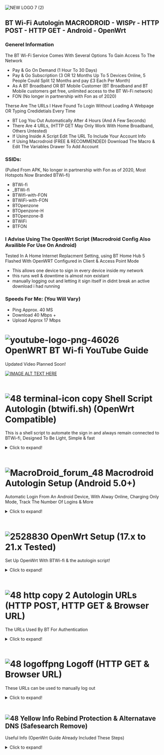![NEW LOGO 7 (2)](https://user-images.githubusercontent.com/11254983/164937155-679db244-df83-4aa6-a6f2-9a3fee0dfad7.png)<br/> 
## BT Wi-Fi Autologin MACRODROID - WISPr - HTTP POST - HTTP GET - Android - OpenWrt

### Generel Information<br/>

The BT Wi-Fi Service Comes With Several Options To Gain Access To The Network<br/>
- Pay & Go On Demand (1 Hour To 30 Days)
- Pay & Go Subscription (3 OR 12 Months Up To 5 Devices Online, 5 People Could Split 12 Months and pay £3 Each Per Month)
- As A BT Broadband OR BT Mobile Customer (BT Broadband and BT Mobile customers get free, unlimited access to the BT Wi-Fi network)
- FON (No longer in partnership with Fon as of 2020)

Therse Are The URLs I Have Found To Login Without Loading A Webpage OR Typing Credidetials Every Time<br/>
- BT Log You Out Automatically After 4 Hours (And A Few Seconds)
- There Are 4 URLs, (HTTP GET May Only Work With Home Broadband, Others Untested) <br/> 
- If Using Inside A Script Edit The URL To Include Your Account Info<br/> 
- If Using Macrodroid (FREE & RECOMMENDED) Download The Macro & Edit The Variables Drawer To Add Account<br/>
### SSIDs:
(Pulled From APK, No longer in partnership with Fon as of 2020, Most Hotspots Now Branded BTWi-fi)

- BTWi-fi 
- _BTWi-fi 
- BTWifi-with-FON
- BTWiFi-with-FON
- BTOpenzone
- BTOpenzone-H
- BTOpenzone-B
- BTWiFi 
- BTFON

### I Advise Using The OpenWrt Script (Macrodroid Config Also Availible For Use On Android) <br/>

Tested In A Home Internet Replacment Setting, using BT Home Hub 5 Flashed With OpenWRT Configured in Client & Access Point Mode <br/>
- This allows one device to sign in every device inside my network <br/>
- this runs well & downtime is almost non existant <br/>
- manually logging out and letting it sign itself in didnt break an active download i had running

### Speeds For Me: (You Will Vary) <br/>

- Ping Approx. 40 MS<br/>
- Download 40 Mbps +<br/>
- Upload Approx 17 Mbps<br/>

# ![youtube-logo-png-46026](https://user-images.githubusercontent.com/11254983/164994883-0a78494e-ae24-4eee-bdbe-a165a7c7d890.png) OpenWRT BT Wi-fi YouTube Guide<br/>
Updated Video Planned Soon!

[![IMAGE ALT TEXT HERE](https://img.youtube.com/vi/z7pTcrwUQkU/0.jpg)](https://www.youtube.com/watch?v=z7pTcrwUQkU)
<br/>
<br/>
# ![48 terminal-icon copy](https://user-images.githubusercontent.com/11254983/164985283-235c64c3-415e-4cb1-8ce9-8967c23add8e.png) Shell Script Autologin (btwifi.sh) (OpenWrt Compatible)

This is a shell script to automate the sign in and always remain connected to BTWi-fi, Designed To Be Light, Simple & fast

<details>
  <summary>Click to expand!</summary>
  <br/>
 
 ### BTWi-fi Shell Script
[DOWNLOAD SCRIPT](https://github.com/aidanmacgregor/BT_Wi-Fi_Autologin_MACRODROID-WISPr-HTTP_POST-HTTP_GET-OpenWRT/blob/974fd6173b00c1a89c223cf41324b0b09de448da/btwifi.sh) (btwifi.sh)

```
#!/bin/sh

###############- BTWifi Openwrt Autologin Script -###############
##############-- By: Aidan Macgregor (May 2022) --###############
# https://github.com/aidanmacgregor/BT_Wi-Fi_Autologin_MACRODROID-WISPr-HTTP_POST-HTTP_GET-OpenWRT
# (Tested On LEDE 17.01.7, OpenWrt 19.07.10 & 21.02.3)

############### INFO ###############

#### OpenWrt Install These 2 Required Packages: 

# 	libustream-mbedtls
# (libustream-mbedtls Not Needed On OpenWRT 21.X as Wolf SSL included)

#	tmux
# (tmux only fits on 8mb devices, if you have a 4mb device use older buggy method)

#### Copy This File To /sbin/
# 	Use WinSCP To Tranfer File & Give 755 (Execute) permissions

#### Manual Run Using Putty Or Kitty:
# 	btwifi.sh

#### Start On Boot (For Devices With Room For tmux), Add This With LUCI System/Startup (rc.local)
# 	/usr/bin/tmux new -d /bin/sh /sbin/btwifi.sh

#### (For 4mb Devices With NO Room For tmux, MAY BE BUGGY) Start On Boot , Add This With LUCI System/Startup (rc.local)
# 	/bin/sh /sbin/btwifi.sh

#### In The SETTINGS Section Choose Your Account Type & Add Email & Password

#### To stop this script comment out or remove the line in LUCI System - Startup - Local Startup (local.rc) & Reboot
# (OR Delete/Rename the file from /sbin & Reboot)

#### Account Type:
# 	1 = BT Home Broadband
# 	2 = BT Buisness Broadband
# 	3 = BT Wi-Fi Account

###############- SETTINGS -###############

ACCOUNTTYPE=1
USERNAME=
PASSWORD=

###############- OPTIONAL -###############

PINGDNS=8.8.8.8
PING2URL=www.google.com

##########################################
#####---- DO NOT EDIT BELOW HERE ----#####
##########################################

# Ensure PATH is sensible
export PATH=/usr/sbin:/usr/bin:/sbin:/bin:$PATH

# Manual Run Confirm (so user knows something happened)
echo "btwifi.sh is RUNNING! Press [ctrl] & [c] to stop or test by logging out"

while true
do
	if ! ping -c 1 -W 1 $PINGDNS 2>/dev/null >/dev/null			 
	then 
		logger -t BTWi-fi "Ping 1 DNS Fail"
		if ! ping -c 1 -W 1 $PING2URL 2>/dev/null >/dev/null				 
		then
			logger -t BTWi-fi "Offline, Attempting Login, Ping 2 DNS Fail"
			if [ "$ACCOUNTTYPE" = "1" ]
			then
				logger -t BTWi-fi "Offline, attempting login URL 1 (BT Home Broadband Account)"
				wget -T 2 -O /dev/null --post-data "username=$USERNAME&password=$PASSWORD" 'https://192.168.23.21:8443/tbbLogon'
			elif [ "$ACCOUNTTYPE" = "2" ]
			then
				logger -t BTWi-fi "Offline, attempting login URL2 (BT Buisness Broadband Account)"																	 
				wget -T 2 -O /dev/null --post-data "username=$USERNAME&password=$PASSWORD" 'https://192.168.23.21:8443/ante?partnerNetwork=btb'
			elif [ "$ACCOUNTTYPE" = "3" ]
			then
				logger -t BTWi-fi "Offline, attempting login URL3 (BT Wi-fi Account)"														 
				wget -T 2 -O /dev/null --post-data "username=$USERNAME&password=$PASSWORD" 'https://192.168.23.21:8443/ante'
			fi
		fi
	fi
sleep 1
done
```

 </details>

 <br/>

# ![MacroDroid_forum_48](https://user-images.githubusercontent.com/11254983/164982041-be7d0dd7-5c9a-4b24-a5a4-4e8f82a17bc5.png) Macrodroid Autologin Setup (Android 5.0+)<br/>
Automatic Login From An Android Device, With Alway Online, Charging Only Mode, Track The Number Of Logins & More

<details>
  <summary>Click to expand!</summary>

### Template Availible In The Macrodroid Template Store!
Download From Macrodroid Templates!

![Screenshot_20220502-194637_MacroDroid](https://user-images.githubusercontent.com/11254983/166310061-5c8bb11f-a9ec-429a-aa6c-8796fb5f5a72.jpg)
 <br/>

  
### Variables Tab (Edit Settings & Add Account Here)
<details>
  <summary>Click to expand!</summary
<br/>
Settings & Inmformation Here
	  
![3  Screenshot_20220415-230400_MacroDroid_copy_640x1422](https://user-images.githubusercontent.com/11254983/163649231-921d6e70-86e0-46d0-8064-635d2b450ab8.png) <br/>

 </details>

### Main Macro
<details>
  <summary>Click to expand!</summary>
Macro Structure
	
![Screenshot_20220502-190512_MacroDroid](https://user-images.githubusercontent.com/11254983/166310114-93b22ec4-a938-4d44-bcac-19ca1ae5f7ff.jpg)
  
<br/>

   </details>
   </details> 
 <br/>

 # ![2528830](https://user-images.githubusercontent.com/11254983/164993973-1b534096-84a8-4785-bf39-ea177eea4274.png) OpenWrt Setup (17.x to 21.x Tested)<br/>
Set Up OpenWrt With BTWi-fi & the autologin script!
 
 <details>
  <summary>Click to expand!</summary>
  
  <br/>
  
### System - Administration (Set Password)<br/>
  Set Up Your Router Admin Password<br/>
<br/>
  ![1 - System - Administration (Set Password)](https://user-images.githubusercontent.com/11254983/166240566-d8d4fc01-ef00-479c-8592-e3845ebe96a6.JPG)
  
 <br/>
  
### Network - Wireless (delete WiFi)<br/>
Delete The Default Wireless Networks<br/>
<br/>
  ![2 - Network - Wireless (delete WiFi)](https://user-images.githubusercontent.com/11254983/166240817-9a8fb916-d3fd-4791-b4cb-dd2ae2649272.JPG)

  <br/>
  
### Network - Wireless (Connect BT WiFi)<br/>
Choose Your Wifi Radio & Choose Scan (2.4Ghz BGN Reccomended)<br/>
<br/>
![3 - Network - Wireless (Connect BT WiFi)](https://user-images.githubusercontent.com/11254983/166240933-f0e76120-650b-4d0f-9fd7-6407fe92e5d2.JPG)

  <br/>
  
### Network - Wireless (inactivity & Low ACK)<br/>
Set These Settings Like So In Advanced Tab<br/>
<br/>
  ![4  - Network - Wireless (inactivity   Low ACK)](https://user-images.githubusercontent.com/11254983/166241142-6537767b-f52a-49e4-959b-6837102b9b61.JPG)
  
  <br/>
  
### Network - Wireless (Create An Access Point)<br/>
Create Your Interal Wi-Fi Network (Dont Forget To Add Password)<br/>
<br/>
  ![4 1 - Network - Wireless (Create An Access Point)](https://user-images.githubusercontent.com/11254983/166241248-638a4873-0d93-4a99-bda9-f2a0ff2080ae.JPG)
  
  <br/>
  
### Network - Interface (delete wan & wan6)<br/>
Delete The Unused WAN Interfaces<br/>
<br/>
  ![5 - Network - Interface (delete wan   wan6)](https://user-images.githubusercontent.com/11254983/166241334-f505c56f-23db-4e25-9941-55cffcd3bc47.JPG)
  
  <br/>
  
### Network - Interface - LAN - Edit (Use custom DNS servers)<br/>
Add Custom DNS Servers<br/>
<br/>
  ![6 - Network - Interface - LAN - Edit (Use custom DNS servers)](https://user-images.githubusercontent.com/11254983/166241402-27dc1998-64c3-41da-a3c0-390827530e47.JPG)
  
  <br/>
  
### Network - Interface - LAN - Edit - DHCP Server - Advanced Settings- (DHCP-options)<br/>
Add Custom DNS Servers<br/>
<br/>
  ![7 - Network - Interface - LAN - Edit - DHCP Server - Advanced Settings- (DHCP-options)](https://user-images.githubusercontent.com/11254983/166241561-665686c0-3435-4bc8-9f2e-2a3fe3b5cfcd.JPG)
  
  <br/>
  
### Network - DHCP & DNS (disable rebind protection)<br/>
(Needed To Load The Login Page & Download The Packages)<br/>
	 <br/>
  ![8 - Network - DHCP   DNS (disable rebind protection)](https://user-images.githubusercontent.com/11254983/166241698-471e5593-043a-4ffe-9f3a-7e6ad959831b.JPG)
  
  <br/>
  
### Login Manually<br/>
Load a webpage & Log in Normally<br/>
	 <br/>
  ![9 - Login Manually](https://user-images.githubusercontent.com/11254983/166241894-2aa59758-a5bb-4863-a13c-a2874aca56d1.JPG)
  
  <br/>
  
### System - Software (install libustream-mbedtls)<br/>
Install The Following Package<br/>
	 <br/>
  ![10 - System - Software](https://user-images.githubusercontent.com/11254983/166242079-36c6912e-d3cc-489d-a03e-3652604631aa.JPG)
  
  <br/>
  
### System - Software (install tmux)<br/>
Install The Following Package<br/>
	 <br/>
  ![11 - System - Software](https://user-images.githubusercontent.com/11254983/166242150-36d4c4e7-f1b6-45c6-95f0-15fc8e9e0343.JPG)
  
  <br/>
  
### Add Account Details to the Script<br/>
You Need To Add Your Account Details & Choose Account Type<br/>
	 <br/>
  ![12 - Add Account Details to SH](https://user-images.githubusercontent.com/11254983/166242263-c55bd6ba-1414-4332-bc85-b356d2bf17aa.JPG)
  
  <br/>
  
### Copy Script To /sbin (Use WinSCP to transfer)<br/>
Use WinSPC To Transfer Files To The Router<br/>
	 <br/>
  ![13 - Copy sh To sbin](https://user-images.githubusercontent.com/11254983/166242422-9e4e91bd-16a4-4500-a51f-5ee796ddee61.JPG)
  
  <br/>
  
### Set Permissions (755)<br/>
Use WinSCP, File Properties<br/>
	 <br/>
  ![14 - Set Permissions (755)](https://user-images.githubusercontent.com/11254983/166242532-b2aefdd3-215e-47f6-87db-b0255253ce72.JPG)
  
  <br/>
  
### System - Startup - Local startup<br/>
This Makes The Script Run When The Router Boots Up<br/>
	 <br/>
  ![15 - System - Startup - Local startup](https://user-images.githubusercontent.com/11254983/166242600-ff456463-fded-4b3c-8421-d6828284c164.JPG)
  
  <br/>
  
### Network - DHCP & DNS (enable rebind protection)<br/>
To Help Remove Google Safe Search<br/>
	 <br/>
  ![16 - Network - DHCP   DNS (enable rebind protection)](https://user-images.githubusercontent.com/11254983/166242694-f7b918ad-f751-4473-b396-63a526b30d0f.JPG)
  
  <br/>
  
### Manual Run The Script (For Tetsing)<br/>
  Run The Script & Then Log Out, Ad Watch A Aing Test To See How Quickly Connection Is Restored To Stop Press [CTRL] & [C]<br/>
	 <br/>
  ![17 - Manual Run](https://user-images.githubusercontent.com/11254983/166243577-bc600601-d463-4ee7-942f-af60fc8c8552.JPG)

  <br/>
  
  
</details>

 <br/>

# ![48 http copy 2](https://user-images.githubusercontent.com/11254983/164985125-01ad4452-6b6a-42e7-94d5-a04020e1ded5.png) Autologin URLs (HTTP POST, HTTP GET & Browser URL) <br/>
The URLs Used By BT For Authentication

<details>
  <summary>Click to expand!</summary>
  
## HTTP POST
HTTP POST URLs, These Should Work With All Account Types
<details>
  <summary>Click to expand!</summary>

### ![48 green icon](https://user-images.githubusercontent.com/11254983/164984530-03352fa6-2b61-427a-b92c-911b60fee1bb.png) Secure HTTP POST (With SSL Certificate) <br/>
(Normal Login, Does NOT Work With Other DNS Settings EG. Google DNS)<br/>

- BT Home Broadband:<br/>
wget -O /dev/null --post-data "username=USERNAME@btinternet.com&password=PASSWORD" https://www.btwifi.com:8443/tbbLogon<br/>
<br/>
  
- BT Wi-Fi (Pay & Go):<br/>
wget -O /dev/null --post-data "username=USERNAME@btinternet.com&password=PASSWORD" https://www.btwifi.com:8443/ante<br/>
<br/>
  
- BT Buisness Broadband:<br/>
wget -O /dev/null --post-data "username=USERNAME@btinternet.com&password=PASSWORD" https://www.btwifi.com:8443/ante?partnerNetwork=btb <br/>

### ![48 red icon](https://user-images.githubusercontent.com/11254983/164984548-c5ebaa6f-e76a-4752-8700-ed836cc31165.png) Insecure HTTP POST (Must Allow Any Certificate) <br/>
(SSL Error, Works With Other DNS Settings EG. Google DNS)
  
- BT Home Broadband:<br/>
wget -O /dev/null --post-data "username=USERNAME@btinternet.com&password=PASSWORD" https://192.168.23.21:8443/tbbLogon <br/>
<br/>
  
- BT Wi-Fi (Pay & Go):<br/>
wget -O /dev/null --post-data "username=USERNAME@btinternet.com&password=PASSWORD" https://192.168.23.21:8443/ante <br/>
<br/>
  
- BT Buisness Broadband:<br/>
wget -O /dev/null --post-data "username=USERNAME@btinternet.com&password=PASSWORD" https://192.168.23.21:8443/ante?partnerNetwork=btb <br/>

</details>

<br/>

## HTTP GET (Browser URL bar)
HTTP GET URLs, This Has Been Tested With Home Broadband Accounts, Others Unknown
<details>
  <summary>Click to expand!</summary>

### ![48 green icon](https://user-images.githubusercontent.com/11254983/164993018-7814c4d6-baee-4602-aae1-a9def39702cd.png) Secure HTTP GET (With SSL Certificate)<br/>
(Normal Login, Does NOT Work With Other DNS Settings EG. Google DNS) <br/>

https://www.btwifi.com:8443/wbacOpen?username=USERNAME@btinternet.com&password=PASSWORD

### ![48 red icon](https://user-images.githubusercontent.com/11254983/164984548-c5ebaa6f-e76a-4752-8700-ed836cc31165.png) Insecure HTTP GET (Must Allow Any Certificate)<br/>
(SSL Error in Browser, Works With Other DNS Settings EG. Google DNS) <br/>

https://192.168.23.21:8443/wbacOpen?username=USERNAME@btinternet.com&password=PASSWORD
 
  </details>
</details>

 <br/>

# ![48 logoffpng](https://user-images.githubusercontent.com/11254983/164995694-4273493d-8bb6-4df4-91b4-ba90b926ce6c.png) Logoff (HTTP GET & Browser URL) <br/>
These URLs can be used to manually log out

<details>
  <summary>Click to expand!</summary>

### ![48 green icon](https://user-images.githubusercontent.com/11254983/164993018-7814c4d6-baee-4602-aae1-a9def39702cd.png) Secure Page <br/>
(Normal Logoff, Does NOT Work With Other DNS Settings EG. Google DNS) <br/>

https://www.btwifi.com:8443/accountLogoff/home?confirmed=true

### ![48 red icon](https://user-images.githubusercontent.com/11254983/164984548-c5ebaa6f-e76a-4752-8700-ed836cc31165.png) Insecure <br/>
(SSL Error in Browser, Work With Other DNS Settings EG. Google DNS) <br/>

https://192.168.23.21:8443/accountLogoff/home?confirmed=true

</details>

 <br/>
  
 ## ![48 Yellow Info](https://user-images.githubusercontent.com/11254983/164985697-861a5a64-e88a-4279-a317-13859676e50e.png) Rebind Protection & Alternatave DNS (Safesearch Remove)
 Useful Info (OpenWrt Guide Already Included These Steps)
 
 <details>
  <summary>Click to expand!</summary>

<br/>

- Rebind Protection Needs To Be "OFF" To Load The Login Page Using Browser "btwifi.com:8443"
- To Use Rebind Protection "ON" (OpenWrt Default) Use The Insecure URLs (Cert Warning) "192.168.23.21:8443"
- "Use Custom DNS Servers" Affects Android (Wi-Fi) Automatically Geting Google DNS Via DHCP
- "DHCP-Options" Affects Windows (Ethernet) Automatically Geting Google DNS Via DHCP
  
<br/>
Im Using Google DNS on the internal network To Remove Forced Google Safe Search<br/>
<br/>

- Chose Network > Interfaces From The Menu
- EDIT the LAN Interface<br/>
 
 ![lan](https://user-images.githubusercontent.com/11254983/164999146-b1a85ec5-9752-4e56-ab6c-ceb4c969327b.JPG)

- Find "Use custom DNS servers" Add<br/>
8.8.8.8 & 8.8.4.4<br/>
  
![DHCP GEN](https://user-images.githubusercontent.com/11254983/164999416-b8b8ca43-272d-47a3-a106-2e3165c0fdad.JPG)

- Open DHCP Server Tab, Advanced
  
![DHCP ADV BAR](https://user-images.githubusercontent.com/11254983/164999274-0c193757-6404-47ff-8b74-9e555c0dc326.JPG)
  
 - Under DHCP-Options ADD<br/>
6,8.8.8.8,8.8.4.4<br/>
 
 ![DHCP ADV](https://user-images.githubusercontent.com/11254983/164999225-05066ac7-f35a-4ea2-9b5f-5c237458e56a.JPG)

</details>

 <br/>
